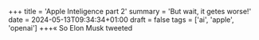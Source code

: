+++
title = 'Apple Inteligence part 2'
summary = 'But wait, it getes worse!'
date = 2024-05-13T09:34:34+01:00
draft = false
tags = ['ai', 'apple', 'openai']
+++«
So Elon Musk tweeted

